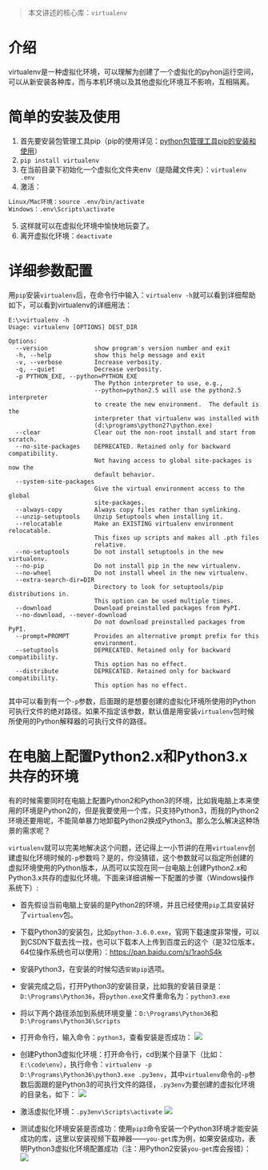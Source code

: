 > 本文讲述的核心库：`virtualenv`

# 介绍

virtualenv是一种虚拟化环境，可以理解为创建了一个虚拟化的pyhon运行空间，可以从新安装各种库，而与本机环境以及其他虚拟化环境互不影响，互相隔离。

# 简单的安装及使用

1. 首先要安装包管理工具pip（pip的使用详见：[python包管理工具pip的安装和使用](http://www.jianshu.com/p/eb46d00fc7ba)）
2. `pip install virtualenv`
3. 在当前目录下初始化一个虚拟化文件夹env（是隐藏文件夹）：`virtualenv .env`
4. 激活：
```bash
Linux/Mac环境：source .env/bin/activate
Windows：.env\Scripts\activate
```
5. 这样就可以在虚拟化环境中愉快地玩耍了。
6. 离开虚拟化环境：`deactivate`

# 详细参数配置
用`pip`安装`virtualenv`后，在命令行中输入：`virtualenv -h`就可以看到详细帮助如下，可以看到virtualenv的详细用法：
```
E:\>virtualenv -h
Usage: virtualenv [OPTIONS] DEST_DIR

Options:
  --version             show program's version number and exit
  -h, --help            show this help message and exit
  -v, --verbose         Increase verbosity.
  -q, --quiet           Decrease verbosity.
  -p PYTHON_EXE, --python=PYTHON_EXE
                        The Python interpreter to use, e.g.,
                        --python=python2.5 will use the python2.5 interpreter
                        to create the new environment.  The default is the
                        interpreter that virtualenv was installed with
                        (d:\programs\python27\python.exe)
  --clear               Clear out the non-root install and start from scratch.
  --no-site-packages    DEPRECATED. Retained only for backward compatibility.
                        Not having access to global site-packages is now the
                        default behavior.
  --system-site-packages
                        Give the virtual environment access to the global
                        site-packages.
  --always-copy         Always copy files rather than symlinking.
  --unzip-setuptools    Unzip Setuptools when installing it.
  --relocatable         Make an EXISTING virtualenv environment relocatable.
                        This fixes up scripts and makes all .pth files
                        relative.
  --no-setuptools       Do not install setuptools in the new virtualenv.
  --no-pip              Do not install pip in the new virtualenv.
  --no-wheel            Do not install wheel in the new virtualenv.
  --extra-search-dir=DIR
                        Directory to look for setuptools/pip distributions in.
                        This option can be used multiple times.
  --download            Download preinstalled packages from PyPI.
  --no-download, --never-download
                        Do not download preinstalled packages from PyPI.
  --prompt=PROMPT       Provides an alternative prompt prefix for this
                        environment.
  --setuptools          DEPRECATED. Retained only for backward compatibility.
                        This option has no effect.
  --distribute          DEPRECATED. Retained only for backward compatibility.
                        This option has no effect.
```
其中可以看到有一个`-p`参数，后面跟的是想要创建的虚拟化环境所使用的Python可执行文件的绝对路径。如果不指定该参数，默认值是用安装`virtualenv`包时候所使用的Python解释器的可执行文件的路径。

# 在电脑上配置Python2.x和Python3.x共存的环境
有的时候需要同时在电脑上配置Python2和Python3的环境，比如我电脑上本来使用的环境是Python2的，但是我要使用一个库，只支持Python3，而我的Python2环境还要用呢，不能简单暴力地卸载Python2换成Python3。那么怎么解决这种场景的需求呢？

`virtualenv`就可以完美地解决这个问题，还记得上一小节讲的在用`virtualenv`创建虚拟化环境时候的`-p`参数吗？是的，你没猜错，这个参数就可以指定所创建的虚拟环境使用的Python版本，从而可以实现在同一台电脑上创建Python2.x和Python3.x共存的虚拟化环境。下面来详细讲解一下配置的步骤（Windows操作系统下）:
* 首先假设当前电脑上安装的是Python2的环境，并且已经使用`pip`工具安装好了`virtualenv`包。
* 下载Python3的安装包，比如`python-3.6.0.exe`，官网下载速度非常慢，可以到CSDN下载去找一找，也可以下载本人上传到百度云的这个（是32位版本，64位操作系统也可以使用）：https://pan.baidu.com/s/1raohS4k
* 安装Python3，在安装的时候勾选`安装pip`选项。
* 安装完成之后，打开Python3的安装目录，比如我的安装目录是：`D:\Programs\Python36`，将`python.exe`文件重命名为：`python3.exe`
* 将以下两个路径添加到系统环境变量：`D:\Programs\Python36`和`D:\Programs\Python36\Scripts`
* 打开命令行，输入命令：`python3`，查看安装是否成功：
![](http://upload-images.jianshu.io/upload_images/8819542-d448c0b7409030c8.png?imageMogr2/auto-orient/strip%7CimageView2/2/w/1240)
* 创建Python3虚拟化环境：打开命令行，cd到某个目录下（比如：`E:\code\env`），执行命令：`virtualenv -p D:\Programs\Python36\python3.exe .py3env`，其中`virtualenv`命令的`-p`参数后面跟的是Python3的可执行文件的路径，`.py3env`为要创建的虚拟化环境的目录名，如下：
![](http://upload-images.jianshu.io/upload_images/8819542-6a3c5567b1272686.png?imageMogr2/auto-orient/strip%7CimageView2/2/w/1240)

* 激活虚拟化环境：`.py3env\Scripts\activate`
![](http://upload-images.jianshu.io/upload_images/8819542-e54a8d3ea2be8037.png?imageMogr2/auto-orient/strip%7CimageView2/2/w/1240)

* 测试虚拟化环境安装是否成功：使用`pip3`命令安装一个Python3环境才能安装成功的库，这里以安装视频下载神器——`you-get`库为例，如果安装成功，表明Python3虚拟化环境配置成功（注：用Python2安装`you-get`库会报错）：
![](http://upload-images.jianshu.io/upload_images/8819542-4318a02adf43935c.png?imageMogr2/auto-orient/strip%7CimageView2/2/w/1240)
